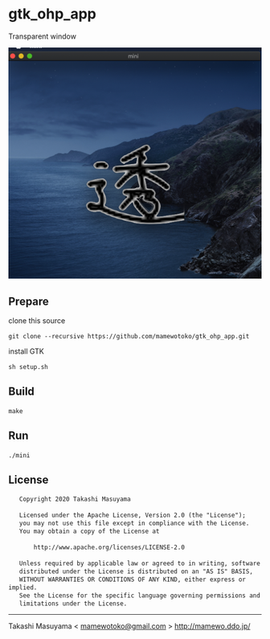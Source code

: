 gtk_ohp_app
====================

Transparent window

![](doc/sample.png)

Prepare
-------

clone this source

```
git clone --recursive https://github.com/mamewotoko/gtk_ohp_app.git
```

install GTK

```
sh setup.sh
```


Build
------

```
make
```

Run
----

```
./mini
```

License
--------

```
   Copyright 2020 Takashi Masuyama

   Licensed under the Apache License, Version 2.0 (the "License");
   you may not use this file except in compliance with the License.
   You may obtain a copy of the License at

       http://www.apache.org/licenses/LICENSE-2.0

   Unless required by applicable law or agreed to in writing, software
   distributed under the License is distributed on an "AS IS" BASIS,
   WITHOUT WARRANTIES OR CONDITIONS OF ANY KIND, either express or implied.
   See the License for the specific language governing permissions and
   limitations under the License.
```

----
Takashi Masuyama < mamewotoko@gmail.com >
http://mamewo.ddo.jp/

